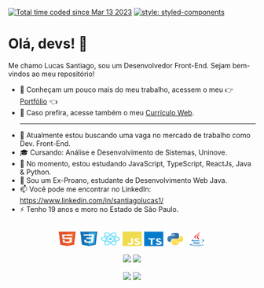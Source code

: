  <a href="https://wakatime.com/@f5ad5fcf-3f17-4911-887b-a9e4ae244b4a"><img src="https://wakatime.com/badge/user/f5ad5fcf-3f17-4911-887b-a9e4ae244b4a.svg" alt="Total time coded since Mar 13 2023" /></a> [![style: styled-components](https://img.shields.io/badge/style-%F0%9F%92%85%20styled--components-orange.svg?colorB=daa357&colorA=db748e)](https://github.com/styled-components/styled-components)

<h1 align="left"> Olá, devs! 👋</h1>

Me chamo Lucas Santiago, sou um Desenvolvedor Front-End. Sejam bem-vindos ao meu repositório!

- 📁 Conheçam um pouco mais do meu trabalho, acessem o meu 👉 <a href="https://lucas-santiago.vercel.app/" target="_blank">Portfólio</a> 👈
- 📝 Caso prefira, acesse também o meu <a href="https://bit.ly/3JyffNw" target="_blank">Currículo Web</a>.<hr>
- 🔭 Atualmente estou buscando uma vaga no mercado de trabalho como Dev. Front-End.
- 🎓 Cursando: Análise e Desenvolvimento de Sistemas, Uninove.
- 🌱 No momento, estou estudando JavaScript, TypeScript, ReactJs, Java & Python.
- 👯 Sou um Ex-Proano, estudante de Desenvolvimento Web Java.
- 📫 Você pode me encontrar no LinkedIn: https://www.linkedin.com/in/santiagolucas1/
- ⚡ Tenho 19 anos e moro no Estado de São Paulo.
 
 <div align="center">
  
  <div style="display: inline_block"><br>
  <img align="center" alt="icone-HTML" height="30" width="40" src="https://raw.githubusercontent.com/devicons/devicon/master/icons/html5/html5-original.svg">
  <img align="center" alt="icone-CSS" height="30" width="40" src="https://raw.githubusercontent.com/devicons/devicon/master/icons/css3/css3-original.svg">
  <img align="center" alt="icone-React" height="30" width="40" src="https://github.com/devicons/devicon/blob/master/icons/react/react-original.svg"> 
  <img align="center" alt="icone-Js" height="30" width="40" src="https://raw.githubusercontent.com/devicons/devicon/master/icons/javascript/javascript-plain.svg">
  <img align="center" alt="icone-Js" height="30" width="40" src="https://github.com/devicons/devicon/blob/master/icons/typescript/typescript-plain.svg">
  <img align="center" alt="icone-Js" height="30" width="40" src="https://github.com/devicons/devicon/blob/master/icons/python/python-original.svg">
  <img align="center" alt="icone-Js" height="30" width="40" src="https://github.com/devicons/devicon/blob/master/icons/java/java-original.svg">
  <br><br>
 </div>
  <a href = "mailto:luccassantiago.contato@gmail.com"><img src="https://img.shields.io/badge/-Gmail-%23333?style=for-the-badge&logo=gmail&logoColor=white" target="_blank"></a>
  <a href="https://www.linkedin.com/in/santiagolucas1/" target="_blank"><img src="https://img.shields.io/badge/-LinkedIn-%230077B5?style=for-the-badge&logo=linkedin&logoColor=white" target="_blank"></a> 
   
 </div>
<br>
<div align="center">
 
<img height="180em" src="https://github-readme-stats.vercel.app/api?username=manosanti&show_icons=true&hide_border=true&count_private=true&include_all_commits=true&theme=tokyonight" />

<img height="180em" src="https://github-readme-stats.vercel.app/api/top-langs/?username=manosanti&exclude_repo=KNN-Image-Classification&show_icons=true&hide_border=true&layout=compact&langs_count=8&theme=tokyonight"/>	
 
 
